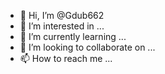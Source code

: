 - 👋 Hi, I’m @Gdub662
- 👀 I’m interested in ...
- 🌱 I’m currently learning ...
- 💞️ I’m looking to collaborate on ...
- 📫 How to reach me ...

<!---
Gdub662/Gdub662 is a ✨ special ✨ repository because its `README.md` (persohome) appears on your GitHub profile.
You can click the Preview link to take a look at your changes.
--->
